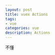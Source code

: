 ```yaml
---
layout: post
title: vuex Actions
tags:
- vue
categories: vue
description: Actions
---
```


<!-- more -->
不懂